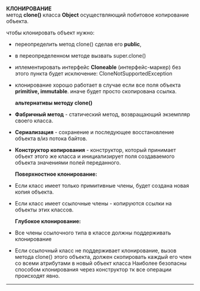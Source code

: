 
**КЛОНИРОВАНИЕ**\
метод **clone()** класса **Object** осуществляющий побитовое копирование объекта.

чтобы клонировать объект нужно:
- переопределить метод clone() сделав его **public**,
- в переопределенном методе вызвать super.clone()
- иплементировать интерфейс **Cloneable** (интерфейс-маркер) без этого пункта будет исключение: CloneNotSupportedException
- клонирование хорошо работает в случае если все поля объекта **primitive, immutable**. иначе будет просто скопирована ссылка.


  **альтернативы методу clone()**
- **Фабричный метод** - статический метод, возвращающий экземпляр своего класса.
- **Сериализация** - сохранение и последующее восстановление объекта в/из потока байтов.
- **Конструктор копирования** - конструктор, который принимает объект этого же класса и инициализирует поля создаваемого объекта значениями полей переданного.


  **Поверхностное клонирование:**
- Если класс имеет только примитивные члены, будет создана новая копия объекта.
- Если класс имеет ссылочные члены - копируются ссылки на объекты этих классов.


  **Глубокое клонирование:**
- Все члены ссылочного типа в классе должны поддерживать клонирование
- Если ссылочный класс не поддерживает клонирование, вызов метода clone() этого объекта, должен скопировать каждый его член со всеми атрибутами в новый объект класса
  Наиболее безопасны способом клонирования через конструктор тк все операции происходят явно.
  
---